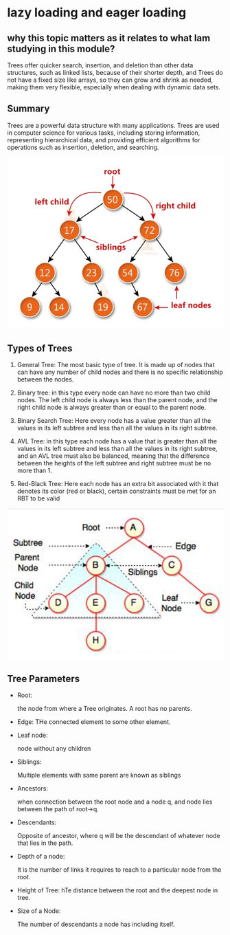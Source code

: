 

# lazy loading and eager loading


## why this topic matters as it relates to what Iam studying in this module?

Trees offer quicker search, insertion, and deletion than other data structures, such as linked lists, because of their shorter depth, and Trees do not have a fixed size like arrays, so they can grow and shrink as needed, making them very flexible, especially when dealing with dynamic data sets. 

## Summary

Trees are a powerful data structure with many applications. Trees are used in computer science for various tasks, including storing information, representing hierarchical data, and providing efficient algorithms for operations such as insertion, deletion, and searching.

![In Browser](./Image/14.webp)

## Types of Trees

1. General Tree: The most basic type of tree. It is made up of nodes that can have any number of child nodes and there is  no specific relationship between the nodes.

2. Binary tree: in this type every node can have no more than two child nodes. The left child node is always less than the parent node, and the right child node is always greater than or equal to the parent node. 

3. Binary Search Tree: Here every node has a value greater than all the values in its left subtree and less than all the values in its right subtree. 

4. AVL Tree: in this type each node has a value that is greater than all the values in its left subtree and less than all the values in its right subtree, and an AVL tree must also be balanced, meaning that the difference between the heights of the left subtree and right subtree must be no more than 1.

5. Red-Black Tree: Here each node has an extra bit associated with it that denotes its color (red or black), certain constraints must be met for an RBT to be valid

![In Browser](./Image/15.jpg)

## Tree Parameters

- Root: 

   the node from where a Tree originates. A root has no parents. 

- Edge: 
THe connected element to some other element.

- Leaf node: 

  node without any children

- Siblings: 

  Multiple elements with same parent are known as siblings

- Ancestors: 

  when connection between the root node and a node q, and node lies between the path of root->q.

- Descendants: 

  Opposite of ancestor, where q will be the descendant of whatever node that lies in the path.

- Depth of a node: 

  It is the number of links it requires to reach to a particular node from the root.

- Height of Tree: 
  hTe distance between the root and the deepest node in tree.

- Size of a Node: 

  The number of descendants a node has including itself. 